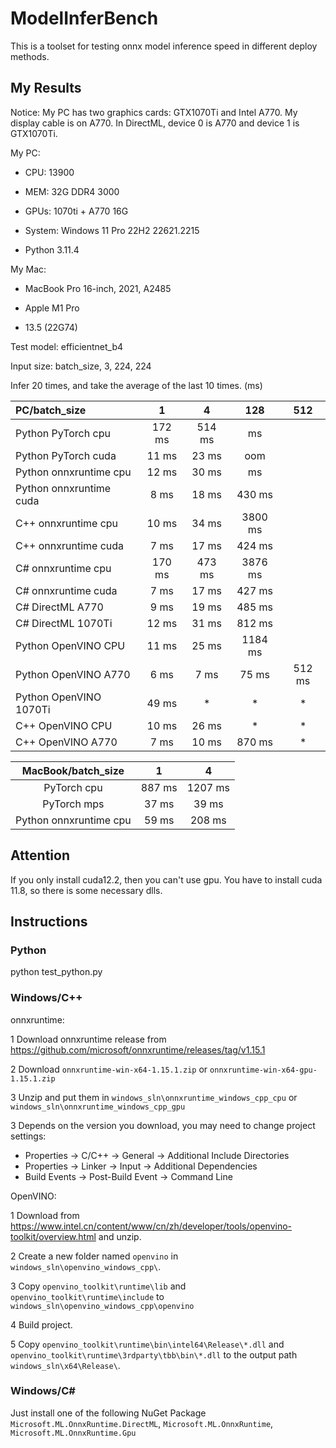 # ModelInferBench
This is a toolset for testing onnx model inference speed in different deploy methods.


## My Results

Notice: My PC has two graphics cards: GTX1070Ti and Intel A770. My display cable is on A770. In DirectML, device 0 is A770 and device 1 is GTX1070Ti.

My PC:

- CPU: 13900

- MEM: 32G DDR4 3000

- GPUs: 1070ti + A770 16G

- System: Windows 11 Pro 22H2 22621.2215

- Python 3.11.4

My Mac:

- MacBook Pro 16-inch, 2021, A2485

- Apple M1 Pro

- 13.5 (22G74)


Test model: efficientnet_b4

Input size: batch_size, 3, 224, 224

Infer 20 times, and take the average of the last 10 times.
(ms)

| PC/batch_size | 1 | 4 | 128| 512 |
|:------|:----:|:------:|:-:| :-: |
| Python PyTorch cpu | 172 ms | 514 ms | ms |
| Python PyTorch cuda | 11 ms | 23 ms | oom |
| Python onnxruntime cpu | 12 ms | 30 ms | ms |
| Python onnxruntime cuda | 8 ms | 18 ms | 430 ms |
| C++ onnxruntime cpu | 10 ms | 34 ms | 3800 ms |
| C++ onnxruntime cuda | 7 ms | 17 ms | 424 ms |
| C# onnxruntime cpu | 170 ms | 473 ms | 3876 ms |
| C# onnxruntime cuda | 7 ms | 17 ms | 427 ms|
| C# DirectML A770 | 9 ms | 19 ms | 485 ms|
| C# DirectML 1070Ti | 12 ms | 31 ms | 812 ms|
| Python OpenVINO CPU | 11 ms | 25 ms | 1184 ms |  |
| Python OpenVINO A770 | 6 ms | 7 ms | 75 ms | 512 ms |
| Python OpenVINO 1070Ti | 49 ms | * | * | * |
| C++ OpenVINO CPU | 10 ms | 26 ms | * | * |
| C++ OpenVINO A770 | 7 ms | 10 ms | 870 ms | * |

| MacBook/batch_size | 1 | 4 |
|:------:|:----:|:------:|
| PyTorch cpu | 887 ms | 1207 ms |
| PyTorch mps | 37 ms | 39 ms |
| Python onnxruntime cpu | 59 ms | 208 ms |

## Attention

If you only install cuda12.2, then you can't use gpu. You have to install cuda 11.8, so there is some necessary dlls.

## Instructions

### Python

python test_python.py


### Windows/C++

onnxruntime:

1 Download onnxruntime release from https://github.com/microsoft/onnxruntime/releases/tag/v1.15.1

2 Download `onnxruntime-win-x64-1.15.1.zip` or `onnxruntime-win-x64-gpu-1.15.1.zip`

3 Unzip and put them in `windows_sln\onnxruntime_windows_cpp_cpu` or `windows_sln\onnxruntime_windows_cpp_gpu`

3 Depends on the version you download, you may need to change project settings: 
- Properties -> C/C++ -> General -> Additional Include Directories
- Properties -> Linker -> Input -> Additional Dependencies
- Build Events -> Post-Build Event -> Command Line

OpenVINO:

1 Download from https://www.intel.cn/content/www/cn/zh/developer/tools/openvino-toolkit/overview.html and unzip.

2 Create a new folder named `openvino` in `windows_sln\openvino_windows_cpp\`.

3 Copy `openvino_toolkit\runtime\lib` and `openvino_toolkit\runtime\include` to `windows_sln\openvino_windows_cpp\openvino`

4 Build project.

5 Copy `openvino_toolkit\runtime\bin\intel64\Release\*.dll` and `openvino_toolkit\runtime\3rdparty\tbb\bin\*.dll` to the output path `windows_sln\x64\Release\`.

### Windows/C#

Just install one of the following NuGet Package `Microsoft.ML.OnnxRuntime.DirectML`, `Microsoft.ML.OnnxRuntime`, `Microsoft.ML.OnnxRuntime.Gpu`

